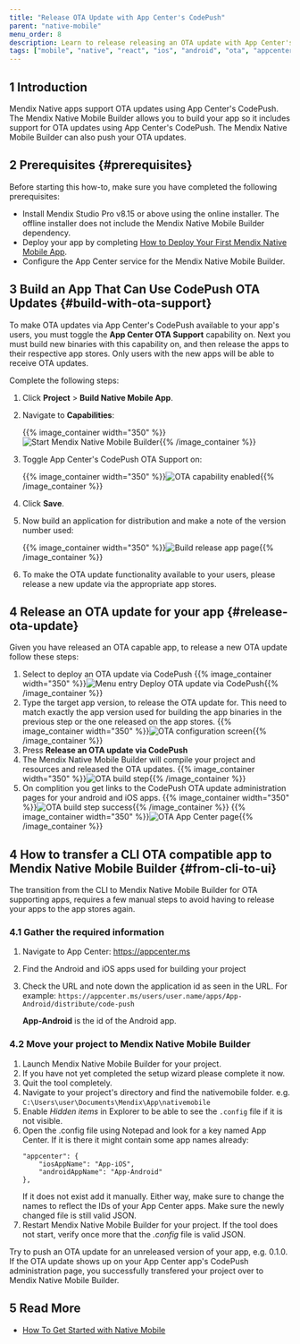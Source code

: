 ```yaml
---
title: "Release OTA Update with App Center's CodePush"
parent: "native-mobile"
menu_order: 8
description: Learn to release releasing an OTA update with App Center's CodePush.
tags: ["mobile", "native", "react", "ios", "android", "ota", "appcenter"]
---
```


## 1 Introduction

Mendix Native apps support OTA updates using App Center's CodePush. The Mendix Native Mobile Builder allows you to build your app
so it includes support for OTA updates using App Center's CodePush. The Mendix Native Mobile Builder can also push your OTA updates. 

## 2 Prerequisites {#prerequisites}

Before starting this how-to, make sure you have completed the following prerequisites:

* Install Mendix Studio Pro v8.15 or above using the online installer. The offline installer does not include the Mendix Native Mobile Builder dependency.
* Deploy your app by completing [How to Deploy Your First Mendix Native Mobile App](deploying-native-app).
* Configure the App Center service for the Mendix Native Mobile Builder.

## 3 Build an App That Can Use CodePush OTA Updates {#build-with-ota-support}

To make OTA updates via App Center's CodePush available to your app's users, you must toggle the **App Center OTA Support** capability on. Next you must build new binaries with this capability on, and then release the apps to their respective app stores. Only users with the new apps will be able to receive OTA updates.

Complete the following steps:

1. Click **Project** > **Build Native Mobile App**.
2.  Navigate to **Capabilities**: 

    {{% image_container width="350" %}}![Start Mendix Native Mobile Builder](attachments/nbui/advanced-capabilities.png){{% /image_container %}}

3.  Toggle App Center's CodePush OTA Support on: 

    {{% image_container width="350" %}}![OTA capability enabled](attachments/nbui/advanced-capabilities-ota.png){{% /image_container %}}

4. Click **Save**.
5.  Now build an application for distribution and make a note of the version number used: 

    {{% image_container width="350" %}}![Build release app page](attachments/nbui/build-release-app-for-ota.png){{% /image_container %}}

6. To make the OTA update functionality available to your users, please release a new update via the appropriate app stores. 

## 4 Release an OTA update for your app {#release-ota-update} 

Given you have released an OTA capable app, to release a new OTA update follow these steps:

1. Select to deploy an OTA update via CodePush
{{% image_container width="350" %}}![Menu entry Deploy OTA update via CodePush](attachments/nbui/advanced-ota-menu.png){{% /image_container %}}
2. Type the target app version, to release the OTA update for. This need to match exactly the app version used for building the app binaries in the previous step or the one released on the app stores.
{{% image_container width="350" %}}![OTA configuration screen](attachments/nbui/advanced-ota-configuration.png){{% /image_container %}}
3. Press **Release an OTA update via CodePush**
4. The Mendix Native Mobile Builder will compile your project and resources and released the OTA updates. 
{{% image_container width="350" %}}![OTA build step](attachments/nbui/advanced-ota-building.png){{% /image_container %}}
5. On complition you get links to the CodePush OTA update administration pages for your android and iOS apps.
{{% image_container width="350" %}}![OTA build step success](attachments/nbui/advanced-ota-success.png){{% /image_container %}}
{{% image_container width="350" %}}![OTA App Center page](attachments/nbui/advanced-ota-appcenter-page.png){{% /image_container %}}

## 4 How to transfer a CLI OTA compatible app to Mendix Native Mobile Builder {#from-cli-to-ui}

The transition from the CLI to Mendix Native Mobile Builder for OTA supporting apps, requires a few manual steps to avoid having to release your apps to the app stores again. 

### 4.1 Gather the required information 

1. Navigate to App Center: https://appcenter.ms
1. Find the Android and iOS apps used for building your project
1. Check the URL and note down the application id as seen in the URL. 
    For example: 
    `https://appcenter.ms/users/user.name/apps/App-Android/distribute/code-push` 
    
    **App-Android** is the id of the Android app. 

### 4.2 Move your project to Mendix Native Mobile Builder

1. Launch Mendix Native Mobile Builder for your project.
1. If you have not yet completed the setup wizard please complete it now.
1. Quit the tool completely. 
1. Navigate to your project's directory and find the nativemobile folder. e.g. `C:\Users\user\Documents\Mendix\App\nativemobile`
1. Enable *Hidden items* in Explorer to be able to see the `.config` file if it is not visible. 
1. Open the .config file using Notepad and look for a key named App Center. If it is there it might contain some app names already: 
    ```  
    "appcenter": {
        "iosAppName": "App-iOS",
        "androidAppName": "App-Android"
    },
    ```
    If it does not exist add it manually. Either way, make sure to change the names to reflect the IDs of your App Center apps. 
    Make sure the newly changed file is still valid JSON.
1. Restart Mendix Native Mobile Builder for your project. 
    If the tool does not start, verify once more that the *.config* file is valid JSON.

Try to push an OTA update for an unreleased version of your app, e.g. 0.1.0. If the OTA update shows up on your App Center app's CodePush administration page, you successfully transfered your project over to Mendix Native Mobile Builder.


## 5 Read More

* [How To Get Started with Native Mobile](/howto/mobile/getting-started-with-native-mobile)
